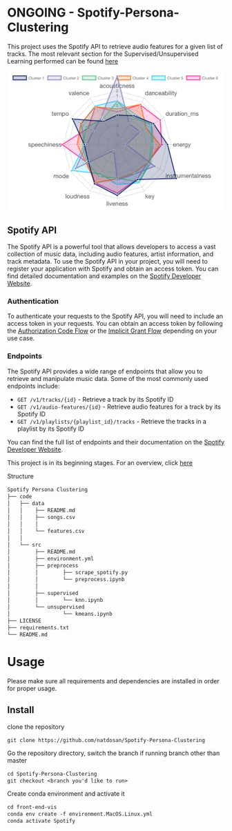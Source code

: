 # ONGOING - Spotify-Persona-Clustering


This project uses the Spotify API to retrieve audio features for a given list of tracks. The most relevant section for the Supervised/Unsupervised Learning performed can be found [here](https://developer.spotify.com/documentation/web-api/reference/#/operations/get-several-audio-features)

![](radar_vis.png)

## Spotify API

The Spotify API is a powerful tool that allows developers to access a vast collection of music data, including audio features, artist information, and track metadata. To use the Spotify API in your project, you will need to register your application with Spotify and obtain an access token. You can find detailed documentation and examples on the [Spotify Developer Website](https://developer.spotify.com/documentation/web-api/).

### Authentication

To authenticate your requests to the Spotify API, you will need to include an access token in your requests. You can obtain an access token by following the [Authorization Code Flow](https://developer.spotify.com/documentation/general/guides/authorization-guide/#authorization-code-flow) or the [Implicit Grant Flow](https://developer.spotify.com/documentation/general/guides/authorization-guide/#implicit-grant-flow) depending on your use case.

### Endpoints

The Spotify API provides a wide range of endpoints that allow you to retrieve and manipulate music data. Some of the most commonly used endpoints include:

- `GET /v1/tracks/{id}` - Retrieve a track by its Spotify ID
- `GET /v1/audio-features/{id}` - Retrieve audio features for a track by its Spotify ID
- `GET /v1/playlists/{playlist_id}/tracks` - Retrieve the tracks in a playlist by its Spotify ID

You can find the full list of endpoints and their documentation on the [Spotify Developer Website](https://developer.spotify.com/documentation/web-api/reference/).

This project is in its beginning stages. For an overview, click [here](https://purrfect-zinc-f80.notion.site/Spotify-57e38776f1fc4f30a1381f45c42b1d36)

Structure
```
Spotify Persona Clustering
├── code
│   ├── data
│   │    ├── README.md
│   │    ├── songs.csv
│   │    │ 
│   │    └── features.csv
│   │    
│   └── src
│        ├── README.md
│        ├── environment.yml
│        ├── preprocess
│        │        ├── scrape_spotify.py
│        │        └── preprocess.ipynb
│        │     
│        ├── supervised
│        │        └── knn.ipynb
│        └── unsupervised
│                 └── kmeans.ipynb
├── LICENSE
├── requirements.txt
└── README.md
```

# Usage

Please make sure all requirements and dependencies are installed in order for proper usage.

## Install
clone the repository
```
git clone https://github.com/natdosan/Spotify-Persona-Clustering
```
Go the repository directory, switch the branch if running branch other than master
```
cd Spotify-Persona-Clustering
git checkout <branch you'd like to run>
```
Create conda environment and activate it
```
cd front-end-vis
conda env create -f environment.MacOS.Linux.yml
conda activate Spotify
```
